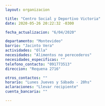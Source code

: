 ```yaml
---
layout: organizacion

title: "Centro Social y Deportivo Victoria"
date: 2020-05-26 20:22:32 -0300

fecha_actualizacion: "6/04/2020"

departamento: "Montevideo"
barrio: "Jacinto Vera"
actividades: "Olla"
necesidades: "Alimentos no perecederos"
necesidades_especificas: ""
telefono_contacto: "091773513"
direccion: "Requena 2716"

otros_contactos: ""
horario: "Lunes Jueves y Sábado - 20hs"
aclaraciones: "Llevar recipiente"
cuenta_bancaria: ""

---
```

